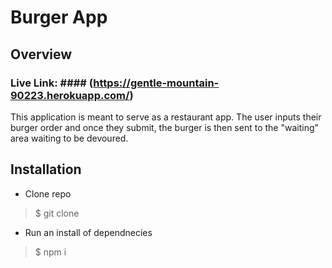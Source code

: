 # Burger App

## Overview ##

### Live Link: #### (https://gentle-mountain-90223.herokuapp.com/)

This application is meant to serve as a restaurant app. The user inputs their burger order and once they submit, the burger is then sent to the "waiting" area waiting to be devoured. 

## Installation ##

* Clone repo

>$ git clone 

* Run an install of dependnecies 

>$ npm i

